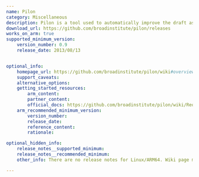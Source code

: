 ```yaml
---
name: Pilon
category: Miscellaneous
description: Pilon is a tool used to automatically improve the draft assemblies, and to find variations among strains, including large event detection.
download_url: https://github.com/broadinstitute/pilon/releases
works_on_arm: true
supported_minimum_version:
    version_number: 0.9
    release_date: 2013/08/13


optional_info:
    homepage_url: https://github.com/broadinstitute/pilon/wiki#overview
    support_caveats:
    alternative_options:
    getting_started_resources:
        arm_content:
        partner_content:
        official_docs: https://github.com/broadinstitute/pilon/wiki/Requirements-&-Usage#detailed-usage
    arm_recommended_minimum_version:
        version_number:
        release_date:
        reference_content:
        rationale:

optional_hidden_info:
    release_notes__supported_minimum:
    release_notes__recommended_minimum:
    other_info: There are no release notes for Linux/ARM64. Wiki page mentions to run the released jar archives, which executes successfully on the Neovere N1, starting from the initial rolled out version 0.9. Package looks platform-independent.

---
```

